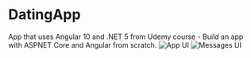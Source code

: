 # DatingApp
App that uses Angular 10 and .NET 5 from Udemy course - Build an app with ASPNET Core and Angular from scratch.
![App UI](https://i.imgur.com/AVeCU50.png)
![Messages UI](https://i.imgur.com/RtthrJz.png)
